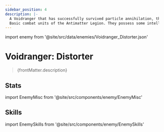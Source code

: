 ```yaml
---
sidebar_position: 4
description: |-
  A Voidranger that has successfully survived particle annihilation, the positive and negative particles in its body have temporarily achieved a strange balance, granting them more power than ordinary reavers.
  Basic combat units of the Antimatter Legion. They possess some intelligence and are able to control reavers within a small surrounding area.
---
```


import enemy from '@site/src/data/enemies/Voidranger_Distorter.json'

# Voidranger: Distorter
<blockquote>{frontMatter.description}</blockquote>

## Stats

import EnemyMisc from '@site/src/components/enemy/EnemyMisc'

<EnemyMisc enemy={enemy} variant={0} />

## Skills

import EnemySkills from '@site/src/components/enemy/EnemySkills'

<EnemySkills enemy={enemy} variant={0} />
